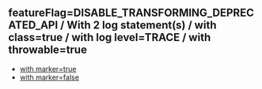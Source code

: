 ## featureFlag=DISABLE_TRANSFORMING_DEPRECATED_API / With 2 log statement(s) / with class=true / with log level=TRACE / with throwable=true

* [with marker=true](marker-true/index.md)
* [with marker=false](marker-false/index.md)


